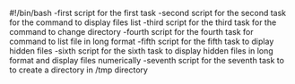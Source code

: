 #!/bin/bash
-first script for the first task
-second script for the second task for the command to display files list
-third script for the third task for the command to change directory
-fourth script for the fourth task for command to list file in long format
-fifth script for the fifth task to diplay hidden files
-sixth script for the sixth task to display hidden files in long format and display files numerically
-seventh script for the seventh task to to create a directory in /tmp directory

